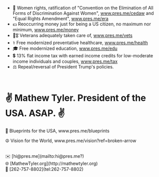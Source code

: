 + 🗽  Women rights, ratification of "Convention on the Elimination of All Forms of Discrimination Against Women", www.pres.me/cedaw and "Equal Rights Amendment", www.pres.me/era
+ 💵  Reoccurring money just for being a US citizen, no maximum nor minimum, www.pres.me/money
+ 🥇🎖  Veterans adequately taken care of, www.pres.me/vets
+ ⚕  Free modernized preventative healthcare, www.pres.me/health
+ 🎓  Free modernized education, www.pres.me/edu
+ 💲  13% flat income tax with earned income credits for low-moderate income individuals and couples, www.pres.me/tax
+ ⚖️  Repeal/reversal of President Trump's policies.

&nbsp;<br />
# ✌️  Mathew Tyler. President of the USA. ASAP.  ✌️
<p>
📝  Blueprints for the USA, www.pres.me/blueprints
</p>
<p>
☮  Vision for the World, www.pres.me/vision?ref=broken-arrow
</p>
&nbsp;<br />
✉️ [hi@pres.me](mailto:hi@pres.me?)
<br>
🌐 [MathewTyler.org](http://mathewtyler.org)
<br />
📱 [262-757-8802](tel:262-757-8802)
